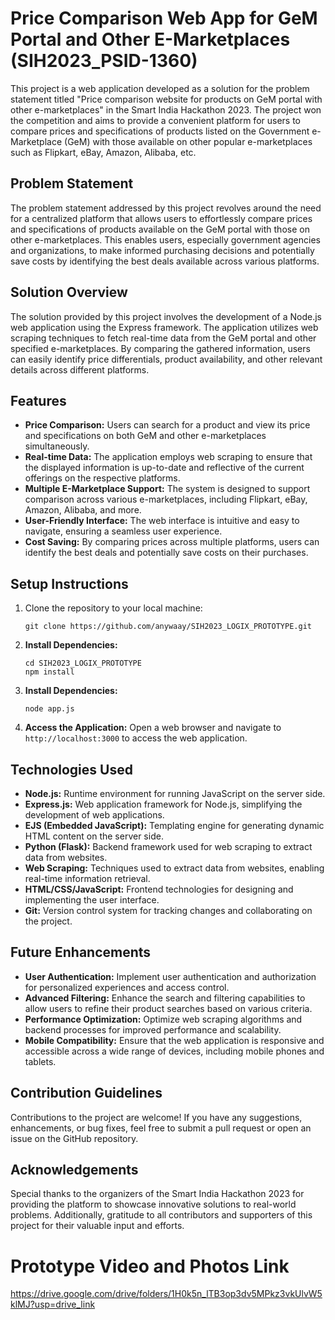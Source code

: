 # Price Comparison Web App for GeM Portal and Other E-Marketplaces (SIH2023_PSID-1360)

This project is a web application developed as a solution for the problem statement titled "Price comparison website for products on GeM portal with other e-marketplaces" in the Smart India Hackathon 2023. The project won the competition and aims to provide a convenient platform for users to compare prices and specifications of products listed on the Government e-Marketplace (GeM) with those available on other popular e-marketplaces such as Flipkart, eBay, Amazon, Alibaba, etc. 

## Problem Statement

The problem statement addressed by this project revolves around the need for a centralized platform that allows users to effortlessly compare prices and specifications of products available on the GeM portal with those on other e-marketplaces. This enables users, especially government agencies and organizations, to make informed purchasing decisions and potentially save costs by identifying the best deals available across various platforms.

## Solution Overview

The solution provided by this project involves the development of a Node.js web application using the Express framework. The application utilizes web scraping techniques to fetch real-time data from the GeM portal and other specified e-marketplaces. By comparing the gathered information, users can easily identify price differentials, product availability, and other relevant details across different platforms.

## Features

- **Price Comparison:** Users can search for a product and view its price and specifications on both GeM and other e-marketplaces simultaneously.
- **Real-time Data:** The application employs web scraping to ensure that the displayed information is up-to-date and reflective of the current offerings on the respective platforms.
- **Multiple E-Marketplace Support:** The system is designed to support comparison across various e-marketplaces, including Flipkart, eBay, Amazon, Alibaba, and more.
- **User-Friendly Interface:** The web interface is intuitive and easy to navigate, ensuring a seamless user experience.
- **Cost Saving:** By comparing prices across multiple platforms, users can identify the best deals and potentially save costs on their purchases.

## Setup Instructions
1. Clone the repository to your local machine:

    ```
    git clone https://github.com/anywaay/SIH2023_LOGIX_PROTOTYPE.git
    ```

2. **Install Dependencies:**

    ```
    cd SIH2023_LOGIX_PROTOTYPE
    npm install
    ```

3. **Install Dependencies:**

    ```
    node app.js
    ```

4. **Access the Application:**
Open a web browser and navigate to `http://localhost:3000` to access the web application.

## Technologies Used

- **Node.js:** Runtime environment for running JavaScript on the server side.
- **Express.js:** Web application framework for Node.js, simplifying the development of web applications.
- **EJS (Embedded JavaScript):** Templating engine for generating dynamic HTML content on the server side.
- **Python (Flask):** Backend framework used for web scraping to extract data from websites.
- **Web Scraping:** Techniques used to extract data from websites, enabling real-time information retrieval.
- **HTML/CSS/JavaScript:** Frontend technologies for designing and implementing the user interface.
- **Git:** Version control system for tracking changes and collaborating on the project.

## Future Enhancements

- **User Authentication:** Implement user authentication and authorization for personalized experiences and access control.
- **Advanced Filtering:** Enhance the search and filtering capabilities to allow users to refine their product searches based on various criteria.
- **Performance Optimization:** Optimize web scraping algorithms and backend processes for improved performance and scalability.
- **Mobile Compatibility:** Ensure that the web application is responsive and accessible across a wide range of devices, including mobile phones and tablets.

## Contribution Guidelines

Contributions to the project are welcome! If you have any suggestions, enhancements, or bug fixes, feel free to submit a pull request or open an issue on the GitHub repository.


## Acknowledgements

Special thanks to the organizers of the Smart India Hackathon 2023 for providing the platform to showcase innovative solutions to real-world problems. Additionally, gratitude to all contributors and supporters of this project for their valuable input and efforts.

# Prototype Video and Photos Link
https://drive.google.com/drive/folders/1H0k5n_lTB3op3dv5MPkz3vkUlvW5klMJ?usp=drive_link
